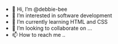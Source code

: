 - 👋 Hi, I’m @debbie-bee
- 👀 I’m interested in software development
- 🌱 I’m currently learning HTML and CSS
- 💞️ I’m looking to collaborate on ...
- 📫 How to reach me .. 

<!---
debbie-bee/debbie-bee is a ✨ special ✨ repository because its `README.md` (this file) appears on your GitHub profile.
You can click the Preview link to take a look at your changes.
--->
